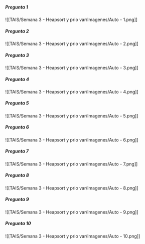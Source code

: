 ##### Pregunta 1
![[TAIS/Semana 3 - Heapsort y prio var/Imagenes/Auto - 1.png]]

##### Pregunta 2
![[TAIS/Semana 3 - Heapsort y prio var/Imagenes/Auto - 2.png]]

##### Pregunta 3
![[TAIS/Semana 3 - Heapsort y prio var/Imagenes/Auto - 3.png]]

##### Pregunta 4
![[TAIS/Semana 3 - Heapsort y prio var/Imagenes/Auto - 4.png]]

##### Pregunta 5
![[TAIS/Semana 3 - Heapsort y prio var/Imagenes/Auto - 5.png]]

##### Pregunta 6
![[TAIS/Semana 3 - Heapsort y prio var/Imagenes/Auto - 6.png]]

##### Pregunta 7
![[TAIS/Semana 3 - Heapsort y prio var/Imagenes/Auto - 7.png]]

##### Pregunta 8
![[TAIS/Semana 3 - Heapsort y prio var/Imagenes/Auto - 8.png]]

##### Pregunta 9
![[TAIS/Semana 3 - Heapsort y prio var/Imagenes/Auto - 9.png]]

##### Pregunta 10
![[TAIS/Semana 3 - Heapsort y prio var/Imagenes/Auto - 10.png]]